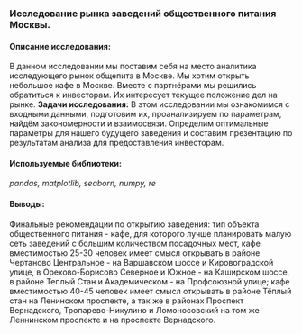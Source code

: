 ### Исследование рынка заведений общественного питания Москвы.
#### Описание исследования:
В данном исследовании мы поставим себя на место аналитика исследующего рынок общепита в Москве. Мы хотим открыть небольшое кафе в Москве. Вместе с партнёрами мы решились обратиться к инвесторам. Их интересует текущее положение дел на рынке. **Задачи исследования:** В этом исследовании мы ознакомимся с входными данными, подготовим их, проанализируем по параметрам, найдём закономерности и взаимосвязи. Определим оптимальные параметры для нашего будущего заведения и составим презентацию по результатам анализа для предоставления инвесторам.

#### Используемые библиотеки:
*pandas, matplotlib, seaborn, numpy, re*

#### Выводы:
Финальные рекомендации по открытию заведения: тип объекта общественного питания - кафе, для которого лучше планировать малую сеть заведений с большим количеством посадочных мест, кафе вместимостью 25-30 человек имеет смысл открывать в районе Чертаново Центральное - на Варшавском шоссе и Кировоградской улице, в Орехово-Борисово Северное и Южное - на Каширском шоссе, в районе Теплый Стан и Академическом - на Профсоюзной улице; кафе вместимостью 40-45 человек имеет смысл открывать в районе Тёплый стан на Ленинском проспекте, а так же в районах Проспект Вернадского, Тропарево-Никулино и Ломоносовский на том же Леннинском проспекте и на проспекте Вернадского.
